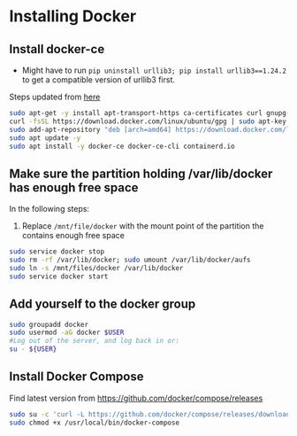 # Installing Docker

## Install docker-ce

* Might have to run `pip uninstall urllib3; pip install urllib3==1.24.2` to get a compatible version of urllib3 first.

Steps updated from [here](https://docs.docker.com/install/linux/docker-ce/ubuntu/)

```sh
sudo apt-get -y install apt-transport-https ca-certificates curl gnupg-agent software-properties-common
curl -fsSL https://download.docker.com/linux/ubuntu/gpg | sudo apt-key add -
sudo add-apt-repository "deb [arch=amd64] https://download.docker.com/linux/ubuntu $(grep UBUNTU_CODENAME /etc/os-release | awk -F '=' '{ print $2 }') stable"
sudo apt update -y
sudo apt install -y docker-ce docker-ce-cli containerd.io
```

## Make sure the partition holding /var/lib/docker has enough free space

In the following steps:

1. Replace `/mnt/file/docker` with the mount point of the partition the contains enough free space

```sh
sudo service docker stop
sudo rm -rf /var/lib/docker; sudo umount /var/lib/docker/aufs
sudo ln -s /mnt/files/docker /var/lib/docker
sudo service docker start
```

## Add yourself to the docker group

```sh
sudo groupadd docker
sudo usermod -aG docker $USER
#Log out of the server, and log back in or:
su - ${USER}
```

## Install Docker Compose

Find latest version from https://github.com/docker/compose/releases

```sh
sudo su -c 'curl -L https://github.com/docker/compose/releases/download/1.25.5/docker-compose-`uname -s`-`uname -m` > /usr/local/bin/docker-compose'
sudo chmod +x /usr/local/bin/docker-compose
```
